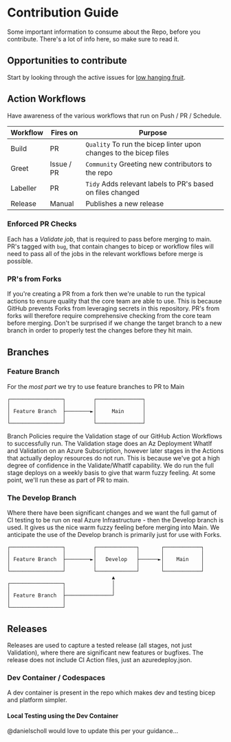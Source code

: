 # Contribution Guide

Some important information to consume about the Repo, before you contribute. There's a lot of info here, so make sure to read it.

## Opportunities to contribute

Start by looking through the active issues for [low hanging fruit](https://github.com/azure/osdu-bicep/issues?q=is%3Aissue+is%3Aopen+label%3A%22good+first+issue%22).

## Action Workflows

Have awareness of the various workflows that run on Push / PR / Schedule.

| Workflow | Fires on   | Purpose                                                           |
| -------- | ---------- | ----------------------------------------------------------------- |
| Build    | PR         | `Quality` To run the bicep linter upon changes to the bicep files |
| Greet    | Issue / PR | `Community` Greeting new contributors to the repo                 |
| Labeller | PR         | `Tidy` Adds relevant labels to PR's based on files changed        |
| Release  | Manual     | Publishes a new release                                           |

### Enforced PR Checks

Each has a _Validate job_, that is required to pass before merging to main. PR's tagged with `bug`, that contain changes to bicep or workflow files will need to pass all of the jobs in the relevant workflows before merge is possible.

### PR's from Forks

If you're creating a PR from a fork then we're unable to run the typical actions to ensure quality that the core team are able to use. This is because GitHub prevents Forks from leveraging secrets in this repository. PR's from forks will therefore require comprehensive checking from the core team before merging. Don't be surprised if we change the target branch to a new branch in order to properly test the changes before they hit main.

## Branches

### Feature Branch

For the _most part_ we try to use feature branches to PR to Main

```text
┌─────────────────┐         ┌───────────────┐
│                 │         │               │
│ Feature Branch  ├────────►│     Main      │
│                 │         │               │
└─────────────────┘         └───────────────┘

```

Branch Policies require the Validation stage of our GitHub Action Workflows to successfully run. The Validation stage does an Az Deployment WhatIf and Validation on an Azure Subscription, however later stages in the Actions that actually deploy resources do not run. This is because we've got a high degree of confidence in the Validate/WhatIf capability. We do run the full stage deploys on a weekly basis to give that warm fuzzy feeling. At some point, we'll run these as part of PR to main.

### The Develop Branch

Where there have been significant changes and we want the full gamut of CI testing to be run on real Azure Infrastructure - then the Develop branch is used.
It gives us the nice warm fuzzy feeling before merging into Main.
We anticipate the use of the Develop branch is primarily just for use with Forks.

```text
┌─────────────────┐         ┌─────────────┐       ┌────────────┐
│                 │         │             │       │            │
│ Feature Branch  ├────────►│   Develop   ├──────►│    Main    │
│                 │         │             │       │            │
└─────────────────┘         └─────────────┘       └────────────┘
                                  ▲
┌─────────────────┐               │
│                 │               │
│ Feature Branch  ├───────────────┘
│                 │
└─────────────────┘

```

## Releases

Releases are used to capture a tested release (all stages, not just Validation), where there are significant new features or bugfixes. The release does not include CI Action files, just an azuredeploy.json.

### Dev Container / Codespaces

A dev container is present in the repo which makes dev and testing bicep and platform simpler.

#### Local Testing using the Dev Container

@danielscholl would love to update this per your guidance...
